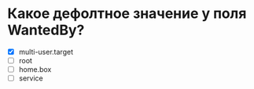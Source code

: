 # Какое дефолтное значение у поля WantedBy?

- [x] multi-user.target
- [ ] root
- [ ] home.box
- [ ] service
